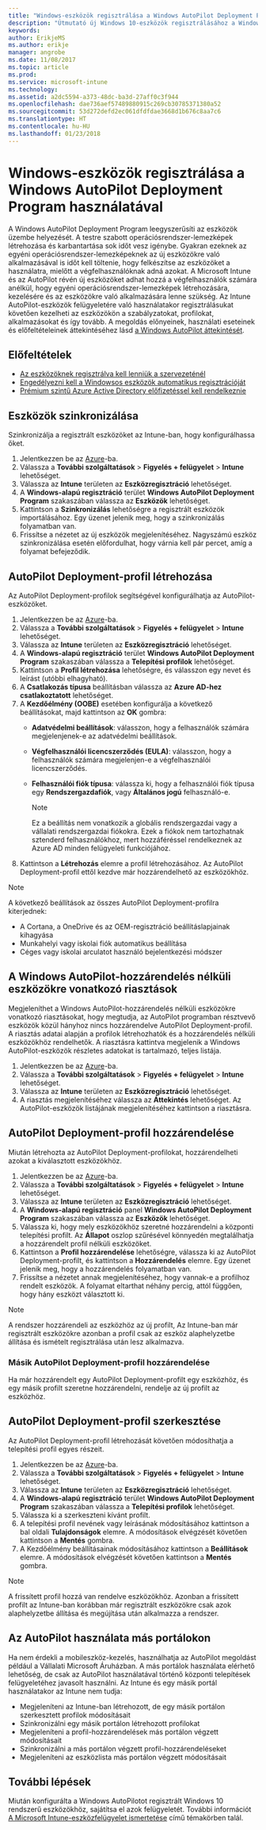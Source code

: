 ```yaml
---
title: "Windows-eszközök regisztrálása a Windows AutoPilot Deployment Program használatával"
description: "Útmutató új Windows 10-eszközök regisztrálásához a Windows AutoPilot Deployment Program használatával."
keywords: 
author: ErikjeMS
ms.author: erikje
manager: angrobe
ms.date: 11/08/2017
ms.topic: article
ms.prod: 
ms.service: microsoft-intune
ms.technology: 
ms.assetid: a2dc5594-a373-48dc-ba3d-27aff0c3f944
ms.openlocfilehash: dae736aef57489880915c269cb30785371380a52
ms.sourcegitcommit: 53d272defd2ec061dfdfdae3668d1b676c8aa7c6
ms.translationtype: HT
ms.contentlocale: hu-HU
ms.lasthandoff: 01/23/2018
---
```

# <a name="enroll-windows-devices-using-windows-autopilot-deployment-program"></a>Windows-eszközök regisztrálása a Windows AutoPilot Deployment Program használatával
A Windows AutoPilot Deployment Program leegyszerűsíti az eszközök üzembe helyezését. A testre szabott operációsrendszer-lemezképek létrehozása és karbantartása sok időt vesz igénybe. Gyakran ezeknek az egyéni operációsrendszer-lemezképeknek az új eszközökre való alkalmazásával is időt kell töltenie, hogy felkészítse az eszközöket a használatra, mielőtt a végfelhasználóknak adná azokat. A Microsoft Intune és az AutoPilot révén új eszközöket adhat hozzá a végfelhasználók számára anélkül, hogy egyéni operációsrendszer-lemezképek létrehozására, kezelésére és az eszközökre való alkalmazására lenne szükség. Az Intune AutoPilot-eszközök felügyeletére való használatakor regisztrálásukat követően kezelheti az eszközökön a szabályzatokat, profilokat, alkalmazásokat és így tovább. A megoldás előnyeinek, használati eseteinek és előfeltételeinek áttekintéséhez lásd [a Windows AutoPilot áttekintését](https://docs.microsoft.com/windows/deployment/windows-10-auto-pilot).

## <a name="prerequisites"></a>Előfeltételek
- [Az eszközöknek regisztrálva kell lenniük a szervezeténél](https://docs.microsoft.com/en-us/windows/deployment/windows-autopilot/windows-10-autopilot#device-registration-and-oobe-customization)
- [Engedélyezni kell a Windowsos eszközök automatikus regisztrációját](https://docs.microsoft.com/intune-classic/deploy-use/set-up-windows-device-management-with-microsoft-intune#enable-windows-10-automatic-enrollment)
- [Prémium szintű Azure Active Directory előfizetéssel kell rendelkeznie](https://docs.microsoft.com/azure/active-directory/active-directory-get-started-premium) <!--&#40;[trial subscription](http://go.microsoft.com/fwlink/?LinkID=816845)&#41;-->

## <a name="synchronize-devices"></a>Eszközök szinkronizálása
Szinkronizálja a regisztrált eszközöket az Intune-ban, hogy konfigurálhassa őket.

1. Jelentkezzen be az [Azure](https://portal.azure.com/)-ba.
2. Válassza a **További szolgáltatások** > **Figyelés + felügyelet** > **Intune** lehetőséget.
3. Válassza az **Intune** területen az **Eszközregisztráció** lehetőséget.
4. A **Windows-alapú regisztráció** terület **Windows AutoPilot Deployment Program** szakaszában válassza az **Eszközök** lehetőséget.
5. Kattintson a **Szinkronizálás** lehetőségre a regisztrált eszközök importálásához. Egy üzenet jelenik meg, hogy a szinkronizálás folyamatban van.
6. Frissítse a nézetet az új eszközök megjelenítéséhez. Nagyszámú eszköz szinkronizálása esetén előfordulhat, hogy várnia kell pár percet, amíg a folyamat befejeződik.  

## <a name="create-an-autopilot-deployment-profile"></a>AutoPilot Deployment-profil létrehozása
Az AutoPilot Deployment-profilok segítségével konfigurálhatja az AutoPilot-eszközöket.
1. Jelentkezzen be az [Azure](https://portal.azure.com/)-ba. 
2. Válassza a **További szolgáltatások** > **Figyelés + felügyelet** > **Intune** lehetőséget.
3. Válassza az **Intune** területen az **Eszközregisztráció** lehetőséget.
4. A **Windows-alapú regisztráció** terület **Windows AutoPilot Deployment Program** szakaszában válassza a **Telepítési profilok** lehetőséget.
5. Kattintson a **Profil létrehozása** lehetőségre, és válasszon egy nevet és leírást (utóbbi elhagyható). 
6. A **Csatlakozás típusa** beállításban válassza az **Azure AD-hez csatlakoztatott** lehetőséget.
7. A **Kezdőélmény (OOBE)** esetében konfigurálja a következő beállításokat, majd kattintson az **OK** gombra: 
   - **Adatvédelmi beállítások**: válasszon, hogy a felhasználók számára megjelenjenek-e az adatvédelmi beállítások. 
   - **Végfelhasználói licencszerződés (EULA)**: válasszon, hogy a felhasználók számára megjelenjen-e a végfelhasználói licencszerződés.
   - **Felhasználói fiók típusa**: válassza ki, hogy a felhasználói fiók típusa egy **Rendszergazdafiók**, vagy **Általános jogú** felhasználó-e.

     > [!Note]    
     > Ez a beállítás nem vonatkozik a globális rendszergazdai vagy a vállalati rendszergazdai fiókokra. Ezek a fiókok nem tartozhatnak sztenderd felhasználókhoz, mert hozzáféréssel rendelkeznek az Azure AD minden felügyeleti funkciójához.
8. Kattintson a **Létrehozás** elemre a profil létrehozásához. Az AutoPilot Deployment-profil ettől kezdve már hozzárendelhető az eszközökhöz.
     
> [!Note]    
> A következő beállítások az összes AutoPilot Deployment-profilra kiterjednek:
> - A Cortana, a OneDrive és az OEM-regisztráció beállításlapjainak kihagyása
> - Munkahelyi vagy iskolai fiók automatikus beállítása
> - Céges vagy iskolai arculatot használó bejelentkezési módszer    

## <a name="alerts-for-windows-autopilot-unassigned-devices-----163236---"></a>A Windows AutoPilot-hozzárendelés nélküli eszközökre vonatkozó riasztások <!-- 163236 -->
Megjeleníthet a Windows AutoPilot-hozzárendelés nélküli eszközökre vonatkozó riasztásokat, hogy megtudja, az AutoPilot programban résztvevő eszközök közül hányhoz nincs hozzárendelve AutoPilot Deployment-profil. A riasztás adatai alapján a profilok létrehozhatók és a hozzárendelés nélküli eszközökhöz rendelhetők. A riasztásra kattintva megjelenik a Windows AutoPilot-eszközök részletes adatokat is tartalmazó, teljes listája. 
1. Jelentkezzen be az [Azure](https://portal.azure.com/)-ba. 
2. Válassza a **További szolgáltatások** > **Figyelés + felügyelet** > **Intune** lehetőséget.
3. Válassza az **Intune** területen az **Eszközregisztráció** lehetőséget.
4. A riasztás megjelenítéséhez válassza az **Áttekintés** lehetőséget. Az AutoPilot-eszközök listájának megjelenítéséhez kattintson a riasztásra.  

## <a name="assign-an-autopilot-deployment-profile"></a>AutoPilot Deployment-profil hozzárendelése
Miután létrehozta az AutoPilot Deployment-profilokat, hozzárendelheti azokat a kiválasztott eszközökhöz.

1. Jelentkezzen be az [Azure](https://portal.azure.com/)-ba. 
2. Válassza a **További szolgáltatások** > **Figyelés + felügyelet** > **Intune** lehetőséget.
3. Válassza az **Intune** területen az **Eszközregisztráció** lehetőséget.
4. A **Windows-alapú regisztráció** panel **Windows AutoPilot Deployment Program** szakaszában válassza az **Eszközök** lehetőséget.
5. Válassza ki, hogy mely eszközökhöz szeretné hozzárendelni a központi telepítési profilt. Az **Állapot** oszlop szűrésével könnyedén megtalálhatja a hozzárendelt profil nélküli eszközöket. 
6. Kattintson a **Profil hozzárendelése** lehetőségre, válassza ki az AutoPilot Deployment-profilt, és kattintson a **Hozzárendelés** elemre. Egy üzenet jelenik meg, hogy a hozzárendelés folyamatban van.
7. Frissítse a nézetet annak megjelenítéséhez, hogy vannak-e a profilhoz rendelt eszközök. A folyamat eltarthat néhány percig, attól függően, hogy hány eszközt választott ki. 

> [!Note]
> A rendszer hozzárendeli az eszközhöz az új profilt, Az Intune-ban már regisztrált eszközökre azonban a profil csak az eszköz alaphelyzetbe állítása és ismételt regisztrálása után lesz alkalmazva.

### <a name="assign-a-different-autopilot-deployment-profile"></a>Másik AutoPilot Deployment-profil hozzárendelése
Ha már hozzárendelt egy AutoPilot Deployment-profilt egy eszközhöz, és egy másik profilt szeretne hozzárendelni, rendelje az új profilt az eszközhöz.  

## <a name="edit-an-autopilot-deployment-profile"></a>AutoPilot Deployment-profil szerkesztése 
Az AutoPilot Deployment-profil létrehozását követően módosíthatja a telepítési profil egyes részeit.   
1. Jelentkezzen be az [Azure](https://portal.azure.com/)-ba. 
2. Válassza a **További szolgáltatások** > **Figyelés + felügyelet** > **Intune** lehetőséget.
3. Válassza az **Intune** területen az **Eszközregisztráció** lehetőséget.
4. A **Windows-alapú regisztráció** terület **Windows AutoPilot Deployment Program** szakaszában válassza a **Telepítési profilok** lehetőséget. 
5. Válassza ki a szerkeszteni kívánt profilt. 
6. A telepítési profil nevének vagy leírásának módosításához kattintson a bal oldali **Tulajdonságok** elemre. A módosítások elvégzését követően kattintson a **Mentés** gombra. 
7. A Kezdőélmény beállításainak módosításához kattintson a **Beállítások** elemre. A módosítások elvégzését követően kattintson a **Mentés** gombra. 

> [!NOTE]
> A frissített profil hozzá van rendelve eszközökhöz. Azonban a frissített profilt az Intune-ban korábban már regisztrált eszközökre csak azok alaphelyzetbe állítása és megújítása után alkalmazza a rendszer. 

## <a name="using-autopilot-in-other-portals"></a>Az AutoPilot használata más portálokon
Ha nem érdekli a mobileszköz-kezelés, használhatja az AutoPilot megoldást például a Vállalati Microsoft Áruházban. A más portálok használata elérhető lehetőség, de csak az AutoPilot használatával történő központi telepítések felügyeletéhez javasolt használni. Az Intune és egy másik portál használatakor az Intune nem tudja:
- Megjeleníteni az Intune-ban létrehozott, de egy másik portálon szerkesztett profilok módosításait
- Szinkronizálni egy másik portálon létrehozott profilokat
- Megjeleníteni a profil-hozzárendelések más portálon végzett módosításait
- Szinkronizálni a más portálon végzett profil-hozzárendeléseket
- Megjeleníteni az eszközlista más portálon végzett módosításait

## <a name="next-steps"></a>További lépések
Miután konfigurálta a Windows AutoPilotot regisztrált Windows 10 rendszerű eszközökhöz, sajátítsa el azok felügyeletét. További információt [A Microsoft Intune-eszközfelügyelet ismertetése](https://docs.microsoft.com/intune/device-management) című témakörben talál.